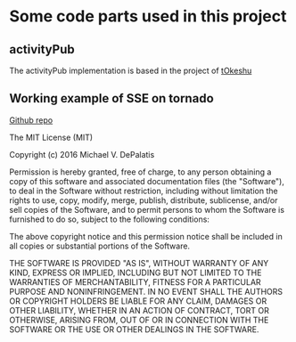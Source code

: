 # Some code parts used in this project

## activityPub

The activityPub implementation is based in the project of [tOkeshu](https://github.com/tOkeshu/activitypub-example/)

## Working example of SSE on  tornado

[Github repo](https://github.com/mivade/streamis/blob/master/streamis.py)

The MIT License (MIT)

Copyright (c) 2016 Michael V. DePalatis

Permission is hereby granted, free of charge, to any person obtaining a
copy of this software and associated documentation files (the
"Software"), to deal in the Software without restriction, including
without limitation the rights to use, copy, modify, merge, publish,
distribute, sublicense, and/or sell copies of the Software, and to
permit persons to whom the Software is furnished to do so, subject to
the following conditions:

The above copyright notice and this permission notice shall be included
in all copies or substantial portions of the Software.

THE SOFTWARE IS PROVIDED "AS IS", WITHOUT WARRANTY OF ANY KIND, EXPRESS
OR IMPLIED, INCLUDING BUT NOT LIMITED TO THE WARRANTIES OF
MERCHANTABILITY, FITNESS FOR A PARTICULAR PURPOSE AND NONINFRINGEMENT.
IN NO EVENT SHALL THE AUTHORS OR COPYRIGHT HOLDERS BE LIABLE FOR ANY
CLAIM, DAMAGES OR OTHER LIABILITY, WHETHER IN AN ACTION OF CONTRACT,
TORT OR OTHERWISE, ARISING FROM, OUT OF OR IN CONNECTION WITH THE
SOFTWARE OR THE USE OR OTHER DEALINGS IN THE SOFTWARE.